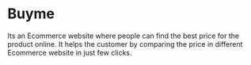 # Buyme
Its an Ecommerce website where people can find the best price for the product online.
It helps the customer by comparing the price in different Ecommerce website in just few clicks.
